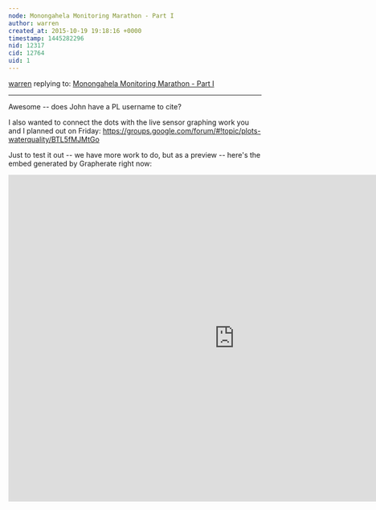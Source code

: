 ```yaml
---
node: Monongahela Monitoring Marathon - Part I
author: warren
created_at: 2015-10-19 19:18:16 +0000
timestamp: 1445282296
nid: 12317
cid: 12764
uid: 1
---
```




[warren](../profile/warren) replying to: [Monongahela Monitoring Marathon - Part I](../notes/donblair/10-19-2015/monongahela-monitoring-marathon-part-i)

----
Awesome -- does John have a PL username to cite? 

I also wanted to connect the dots with the live sensor graphing work you and I planned out on Friday: https://groups.google.com/forum/#!topic/plots-waterquality/BTL5fMJMtGo

Just to test it out -- we have more work to do, but as a preview -- here's the embed generated by Grapherate right now:

<iframe src='http://jywarren.github.io/grapherate/g/?key=7JLDOZZvLJFjm3lyoAL4' width='900px' height='650px;' style='border:none;' />